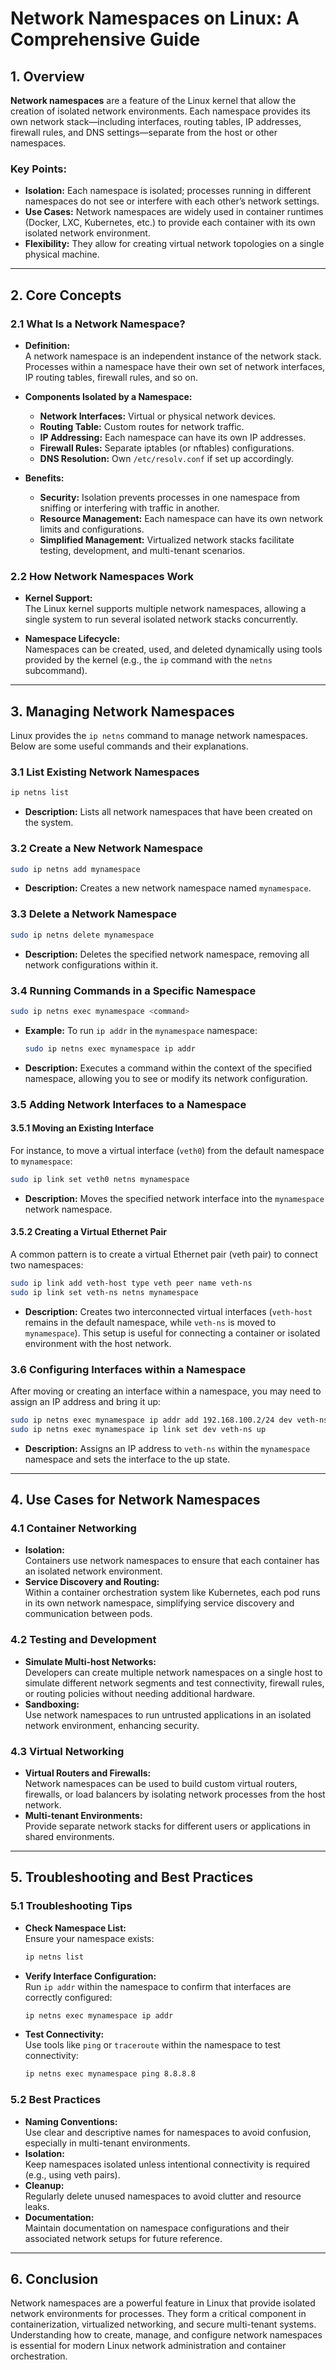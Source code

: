 # Network Namespaces on Linux: A Comprehensive Guide

## 1. Overview

**Network namespaces** are a feature of the Linux kernel that allow the creation of isolated network environments. Each namespace provides its own network stack—including interfaces, routing tables, IP addresses, firewall rules, and DNS settings—separate from the host or other namespaces.

### Key Points:
- **Isolation:** Each namespace is isolated; processes running in different namespaces do not see or interfere with each other’s network settings.
- **Use Cases:** Network namespaces are widely used in container runtimes (Docker, LXC, Kubernetes, etc.) to provide each container with its own isolated network environment.
- **Flexibility:** They allow for creating virtual network topologies on a single physical machine.

---

## 2. Core Concepts

### 2.1 What Is a Network Namespace?
- **Definition:**  
  A network namespace is an independent instance of the network stack. Processes within a namespace have their own set of network interfaces, IP routing tables, firewall rules, and so on.
  
- **Components Isolated by a Namespace:**
  - **Network Interfaces:** Virtual or physical network devices.
  - **Routing Table:** Custom routes for network traffic.
  - **IP Addressing:** Each namespace can have its own IP addresses.
  - **Firewall Rules:** Separate iptables (or nftables) configurations.
  - **DNS Resolution:** Own `/etc/resolv.conf` if set up accordingly.
  
- **Benefits:**
  - **Security:** Isolation prevents processes in one namespace from sniffing or interfering with traffic in another.
  - **Resource Management:** Each namespace can have its own network limits and configurations.
  - **Simplified Management:** Virtualized network stacks facilitate testing, development, and multi-tenant scenarios.

### 2.2 How Network Namespaces Work
- **Kernel Support:**  
  The Linux kernel supports multiple network namespaces, allowing a single system to run several isolated network stacks concurrently.
  
- **Namespace Lifecycle:**  
  Namespaces can be created, used, and deleted dynamically using tools provided by the kernel (e.g., the `ip` command with the `netns` subcommand).

---

## 3. Managing Network Namespaces

Linux provides the `ip netns` command to manage network namespaces. Below are some useful commands and their explanations.

### 3.1 List Existing Network Namespaces
```bash
ip netns list
```
- **Description:** Lists all network namespaces that have been created on the system.

### 3.2 Create a New Network Namespace
```bash
sudo ip netns add mynamespace
```
- **Description:** Creates a new network namespace named `mynamespace`.

### 3.3 Delete a Network Namespace
```bash
sudo ip netns delete mynamespace
```
- **Description:** Deletes the specified network namespace, removing all network configurations within it.

### 3.4 Running Commands in a Specific Namespace
```bash
sudo ip netns exec mynamespace <command>
```
- **Example:** To run `ip addr` in the `mynamespace` namespace:
  ```bash
  sudo ip netns exec mynamespace ip addr
  ```
- **Description:** Executes a command within the context of the specified namespace, allowing you to see or modify its network configuration.

### 3.5 Adding Network Interfaces to a Namespace

#### 3.5.1 Moving an Existing Interface
For instance, to move a virtual interface (`veth0`) from the default namespace to `mynamespace`:
```bash
sudo ip link set veth0 netns mynamespace
```
- **Description:** Moves the specified network interface into the `mynamespace` network namespace.

#### 3.5.2 Creating a Virtual Ethernet Pair
A common pattern is to create a virtual Ethernet pair (veth pair) to connect two namespaces:
```bash
sudo ip link add veth-host type veth peer name veth-ns
sudo ip link set veth-ns netns mynamespace
```
- **Description:** Creates two interconnected virtual interfaces (`veth-host` remains in the default namespace, while `veth-ns` is moved to `mynamespace`). This setup is useful for connecting a container or isolated environment with the host network.

### 3.6 Configuring Interfaces within a Namespace
After moving or creating an interface within a namespace, you may need to assign an IP address and bring it up:
```bash
sudo ip netns exec mynamespace ip addr add 192.168.100.2/24 dev veth-ns
sudo ip netns exec mynamespace ip link set dev veth-ns up
```
- **Description:** Assigns an IP address to `veth-ns` within the `mynamespace` namespace and sets the interface to the up state.

---

## 4. Use Cases for Network Namespaces

### 4.1 Container Networking
- **Isolation:**  
  Containers use network namespaces to ensure that each container has an isolated network environment.
- **Service Discovery and Routing:**  
  Within a container orchestration system like Kubernetes, each pod runs in its own network namespace, simplifying service discovery and communication between pods.

### 4.2 Testing and Development
- **Simulate Multi-host Networks:**  
  Developers can create multiple network namespaces on a single host to simulate different network segments and test connectivity, firewall rules, or routing policies without needing additional hardware.
- **Sandboxing:**  
  Use network namespaces to run untrusted applications in an isolated network environment, enhancing security.

### 4.3 Virtual Networking
- **Virtual Routers and Firewalls:**  
  Network namespaces can be used to build custom virtual routers, firewalls, or load balancers by isolating network processes from the host network.
- **Multi-tenant Environments:**  
  Provide separate network stacks for different users or applications in shared environments.

---

## 5. Troubleshooting and Best Practices

### 5.1 Troubleshooting Tips
- **Check Namespace List:**  
  Ensure your namespace exists:
  ```bash
  ip netns list
  ```
- **Verify Interface Configuration:**  
  Run `ip addr` within the namespace to confirm that interfaces are correctly configured:
  ```bash
  ip netns exec mynamespace ip addr
  ```
- **Test Connectivity:**  
  Use tools like `ping` or `traceroute` within the namespace to test connectivity:
  ```bash
  ip netns exec mynamespace ping 8.8.8.8
  ```

### 5.2 Best Practices
- **Naming Conventions:**  
  Use clear and descriptive names for namespaces to avoid confusion, especially in multi-tenant environments.
- **Isolation:**  
  Keep namespaces isolated unless intentional connectivity is required (e.g., using veth pairs).
- **Cleanup:**  
  Regularly delete unused namespaces to avoid clutter and resource leaks.
- **Documentation:**  
  Maintain documentation on namespace configurations and their associated network setups for future reference.

---

## 6. Conclusion

Network namespaces are a powerful feature in Linux that provide isolated network environments for processes. They form a critical component in containerization, virtualized networking, and secure multi-tenant systems. Understanding how to create, manage, and configure network namespaces is essential for modern Linux network administration and container orchestration.
